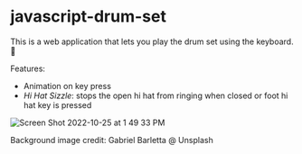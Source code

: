 # javascript-drum-set
This is a web application that lets you play the drum set using the keyboard. 🥁

Features:
- Animation on key press
- <em>Hi Hat Sizzle</em>: stops the open hi hat from ringing when closed or foot hi hat key is pressed 

![Screen Shot 2022-10-25 at 1 49 33 PM](https://user-images.githubusercontent.com/70353051/197879094-00984e18-48e0-4fd4-84be-4a3ec8590a49.png)

Background image credit: Gabriel Barletta @ Unsplash
